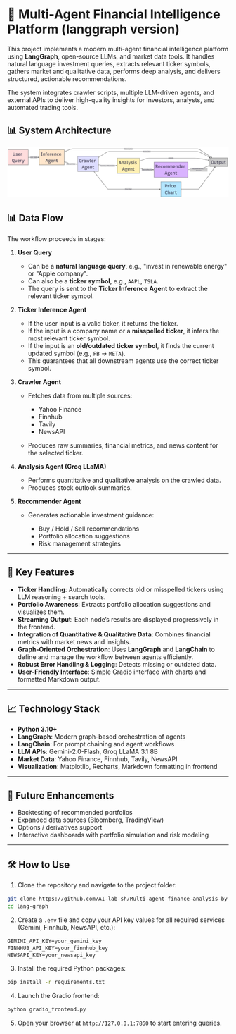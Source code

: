 # 🏦 Multi-Agent Financial Intelligence Platform (langgraph version)

This project implements a modern multi-agent financial intelligence platform using **LangGraph**, open-source LLMs, and market data tools. It handles natural language investment queries, extracts relevant ticker symbols, gathers market and qualitative data, performs deep analysis, and delivers structured, actionable recommendations.

The system integrates crawler scripts, multiple LLM-driven agents, and external APIs to deliver high-quality insights for investors, analysts, and automated trading tools.



## 📊 System Architecture


![System Architecture Diagram](assets/diagram.png)


## 📊 Data Flow

The workflow proceeds in stages:

1. **User Query**

   * Can be a **natural language query**, e.g., "invest in renewable energy" or "Apple company".
   * Can also be a **ticker symbol**, e.g., `AAPL`, `TSLA`.
   * The query is sent to the **Ticker Inference Agent** to extract the relevant ticker symbol.

2. **Ticker Inference Agent**

   * If the user input is a valid ticker, it returns the ticker.
   * If the input is a company name or a **misspelled ticker**, it infers the most relevant ticker symbol.
   * If the input is an **old/outdated ticker symbol**, it finds the current updated symbol (e.g., `FB` → `META`).
   * This guarantees that all downstream agents use the correct ticker symbol.

3. **Crawler Agent**

   * Fetches data from multiple sources:

     * Yahoo Finance
     * Finnhub
     * Tavily
     * NewsAPI
   * Produces raw summaries, financial metrics, and news content for the selected ticker.

4. **Analysis Agent (Groq LLaMA)**

   * Performs quantitative and qualitative analysis on the crawled data.
   * Produces stock outlook summaries.

5. **Recommender Agent**

   * Generates actionable investment guidance:

     * Buy / Hold / Sell recommendations
     * Portfolio allocation suggestions
     * Risk management strategies

---

## 🌟 Key Features

* **Ticker Handling**: Automatically corrects old or misspelled tickers using LLM reasoning + search tools.
* **Portfolio Awareness**: Extracts portfolio allocation suggestions and visualizes them.
* **Streaming Output**: Each node’s results are displayed progressively in the frontend.
* **Integration of Quantitative & Qualitative Data**: Combines financial metrics with market news and insights.
* **Graph-Oriented Orchestration**: Uses **LangGraph** and **LangChain** to define and manage the workflow between agents efficiently.
* **Robust Error Handling & Logging**: Detects missing or outdated data.
* **User-Friendly Interface**: Simple Gradio interface with charts and formatted Markdown output.

---

## 📈 Technology Stack

* **Python 3.10+**
* **LangGraph**: Modern graph-based orchestration of agents
* **LangChain**: For prompt chaining and agent workflows
* **LLM APIs**: Gemini-2.0-Flash, Groq LLaMA 3.1 8B
* **Market Data**: Yahoo Finance, Finnhub, Tavily, NewsAPI
* **Visualization**: Matplotlib, Recharts, Markdown formatting in frontend

---

## 🔮 Future Enhancements

* Backtesting of recommended portfolios
* Expanded data sources (Bloomberg, TradingView)
* Options / derivatives support
* Interactive dashboards with portfolio simulation and risk modeling

---

## 🛠 How to Use

1. Clone the repository and navigate to the project folder:

```bash
git clone https://github.com/AI-lab-sh/Multi-agent-finance-analysis-by-langgraph
cd lang-graph
```

2. Create a `.env` file and copy your API key values for all required services (Gemini, Finnhub, NewsAPI, etc.):

```text
GEMINI_API_KEY=your_gemini_key
FINNHUB_API_KEY=your_finnhub_key
NEWSAPI_KEY=your_newsapi_key
```

3. Install the required Python packages:

```bash
pip install -r requirements.txt
```

4. Launch the Gradio frontend:

```bash
python gradio_frontend.py
```

5. Open your browser at `http://127.0.0.1:7860` to start entering queries.
